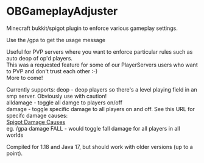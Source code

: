 # OBGameplayAdjuster
Minecraft bukkit/spigot plugin to enforce various gameplay settings.<br>

Use the /gpa to get the usage message

Useful for PVP servers where you want to enforce particular rules such as auto deop of op'd players.<br>
This was a requested feature for some of our PlayerServers users who want to PVP and don't trust each other :-)<br>
More to come!

Currently supports:
deop - deop players so there's a level playing field in an smp server. Obviously use with caution!<br>
alldamage - toggle all damge to players on/off<br>
damage - toggle specific damage to all players on and off. See this URL for specifc damage causes:<br>
[Spigot Damage Causes](https://hub.spigotmc.org/javadocs/spigot/org/bukkit/event/entity/EntityDamageEvent.DamageCause.html)<br>
eg. /gpa damage FALL - would toggle fall damage for all players in all worlds<br>

Compiled for 1.18 and Java 17, but should work with older versions (up to a point).
